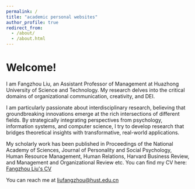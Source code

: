 ```yaml
---
permalink: /
title: "academic personal websites"
author_profile: true
redirect_from: 
  - /about/
  - /about.html
---
```


Welcome!
======

I am Fangzhou Liu, an Assistant Professor of Management at Huazhong University of Science and Technology. My research delves into the critical domains of organizational communication, creativity, and DEI.

I am particularly passionate about interdisciplinary research, believing that groundbreaking innovations emerge at the rich intersections of different fields. By strategically integrating perspectives from psychology, information systems, and computer science, I try to develop research that bridges theoretical insights with transformative, real-world applications.

My scholarly work has been published in Proceedings of the National Academy of Sciences, Journal of Personality and Social Psychology, Human Resource Management, Human Relations, Harvard Business Review, and Management and Organizational Review etc. You can find my CV here: [Fangzhou Liu's CV](../assets/CV.pdf)

You can reach me at liufangzhou@hust.edu.cn

